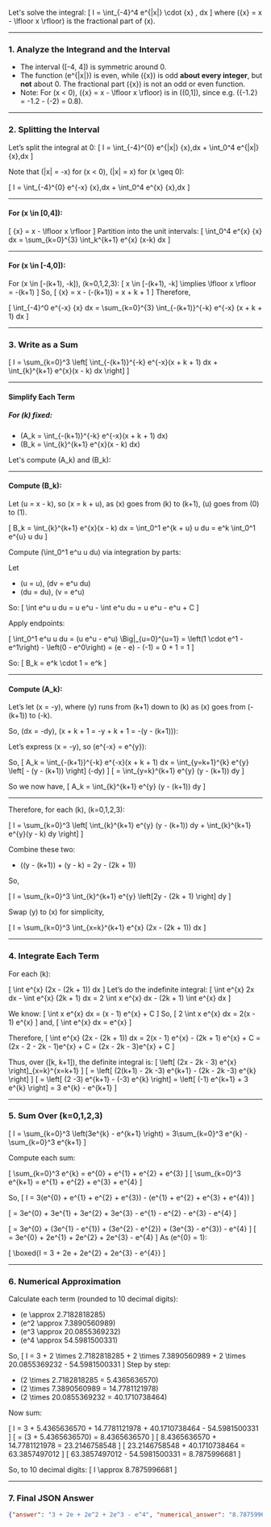 Let's solve the integral:
\[
I = \int_{-4}^4 e^{|x|} \cdot \{x\} \, dx
\]
where \(\{x\} = x - \lfloor x \rfloor\) is the fractional part of \(x\).

---

### 1. Analyze the Integrand and the Interval

- The interval \([-4, 4]\) is symmetric around 0.
- The function \(e^{|x|}\) is even, while \(\{x\}\) is odd **about every integer**, but **not** about 0. The fractional part \(\{x\}\) is not an odd or even function.
- Note: For \(x < 0\), \(\{x\} = x - \lfloor x \rfloor\) is in \((0,1]\), since e.g. \(\{-1.2\} = -1.2 - (-2) = 0.8\).

---

### 2. Splitting the Interval

Let’s split the integral at 0:
\[
I = \int_{-4}^{0} e^{|x|} \{x\}\,dx + \int_0^4 e^{|x|} \{x\}\,dx
\]

Note that \(|x| = -x\) for \(x < 0\), \(|x| = x\) for \(x \geq 0\):

\[
I = \int_{-4}^{0} e^{-x} \{x\}\,dx + \int_0^4 e^{x} \{x\}\,dx
\]

---

#### For \(x \in [0,4]\):

\[
\{x\} = x - \lfloor x \rfloor
\]
Partition into the unit intervals:
\[
\int_0^4 e^{x} \{x\} dx = \sum_{k=0}^{3} \int_k^{k+1} e^{x} (x-k) dx
\]

---

#### For \(x \in [-4,0]\):

For \(x \in [-(k+1), -k]\), \(k=0,1,2,3\):
\[
x \in [-(k+1), -k] \implies \lfloor x \rfloor = -(k+1)
\]
So,
\[
\{x\} = x - (-(k+1)) = x + k + 1
\]
Therefore,

\[
\int_{-4}^0 e^{-x} \{x\} dx = \sum_{k=0}^{3} \int_{-(k+1)}^{-k} e^{-x} (x + k + 1) dx
\]

---

### 3. Write as a Sum

\[
I = \sum_{k=0}^3 \left[ \int_{-(k+1)}^{-k} e^{-x}(x + k + 1) dx + \int_{k}^{k+1} e^{x}(x - k) dx \right]
\]

---

#### Simplify Each Term

##### For \(k\) fixed:

- \(A_k = \int_{-(k+1)}^{-k} e^{-x}(x + k + 1) dx\)
- \(B_k = \int_{k}^{k+1} e^{x}(x - k) dx\)

Let's compute \(A_k\) and \(B_k\):

---

#### Compute \(B_k\):

Let \(u = x - k\), so \(x = k + u\), as \(x\) goes from \(k\) to \(k+1\), \(u\) goes from \(0\) to \(1\).

\[
B_k = \int_{k}^{k+1} e^{x}(x - k) dx = \int_0^1 e^{k + u} u du = e^k \int_0^1 e^{u} u du
\]

Compute \(\int_0^1 e^u u du\) via integration by parts:

Let
- \(u = u\), \(dv = e^u du\)
- \(du = du\), \(v = e^u\)

So:
\[
\int e^u u du = u e^u - \int e^u du = u e^u - e^u + C
\]

Apply endpoints:

\[
\int_0^1 e^u u du = (u e^u - e^u) \Big|_{u=0}^{u=1} = \left(1 \cdot e^1 - e^1\right) - \left(0 - e^0\right) = (e - e) - (-1) = 0 + 1 = 1
\]

So:
\[
B_k = e^k \cdot 1 = e^k
\]

---

#### Compute \(A_k\):

Let’s let \(x = -y\), where \(y\) runs from \(k+1\) down to \(k\) as \(x\) goes from \(-(k+1)\) to \(-k\).

So, \(dx = -dy\), \(x + k + 1 = -y + k + 1 = -(y - (k+1))\):

Let’s express \(x = -y\), so \(e^{-x} = e^{y}\):

So,
\[
A_k = \int_{-(k+1)}^{-k} e^{-x}(x + k + 1) dx = \int_{y=k+1}^{k} e^{y} \left[ - (y - (k+1)) \right] (-dy)
\]
\[
= \int_{y=k}^{k+1} e^{y} (y - (k+1)) dy
\]

So we now have,
\[
A_k = \int_{k}^{k+1} e^{y} (y - (k+1)) dy
\]

---

Therefore, for each \(k\), \(k=0,1,2,3\):

\[
I = \sum_{k=0}^3 \left[ \int_{k}^{k+1} e^{y} (y - (k+1)) dy + \int_{k}^{k+1} e^{y}(y - k) dy \right]
\]

Combine these two:

- \((y - (k+1)) + (y - k) = 2y - (2k + 1)\)

So,

\[
I = \sum_{k=0}^3 \int_{k}^{k+1} e^{y} \left[2y - (2k + 1) \right] dy
\]

Swap \(y\) to \(x\) for simplicity,

\[
I = \sum_{k=0}^3 \int_{x=k}^{k+1} e^{x} (2x - (2k + 1)) dx
\]

---

### 4. Integrate Each Term

For each \(k\):

\[
\int e^{x} (2x - (2k + 1)) dx
\]
Let’s do the indefinite integral:
\[
\int e^{x} 2x dx - \int e^{x} (2k + 1) dx = 2 \int x e^{x} dx - (2k + 1) \int e^{x} dx
\]

We know:
\[
\int x e^{x} dx = (x - 1) e^{x} + C
\]
So,
\[
2 \int x e^{x} dx = 2(x - 1) e^{x}
\]
and,
\[
\int e^{x} dx = e^{x}
\]

Therefore,
\[
\int e^{x} (2x - (2k + 1)) dx = 2(x - 1) e^{x} - (2k + 1) e^{x} + C = (2x - 2 - 2k - 1)e^{x} + C = (2x - 2k - 3)e^{x} + C
\]

Thus, over \([k, k+1]\), the definite integral is:
\[
\left[ (2x - 2k - 3) e^{x} \right]_{x=k}^{x=k+1}
\]
\[
= \left[ (2(k+1) - 2k -3) e^{k+1} - (2k - 2k -3) e^{k} \right]
\]
\[
= \left[ (2 -3) e^{k+1} - (-3) e^{k} \right]
= \left[ (-1) e^{k+1} + 3 e^{k} \right]
= 3 e^{k} - e^{k+1}
\]

---

### 5. Sum Over \(k=0,1,2,3\)

\[
I = \sum_{k=0}^3 \left(3e^{k} - e^{k+1} \right)
= 3\sum_{k=0}^3 e^{k} - \sum_{k=0}^3 e^{k+1}
\]

Compute each sum:

\[
\sum_{k=0}^3 e^{k} = e^{0} + e^{1} + e^{2} + e^{3}
\]
\[
\sum_{k=0}^3 e^{k+1} = e^{1} + e^{2} + e^{3} + e^{4}
\]

So,
\[
I = 3(e^{0} + e^{1} + e^{2} + e^{3}) - (e^{1} + e^{2} + e^{3} + e^{4})
\]

\[
= 3e^{0} + 3e^{1} + 3e^{2} + 3e^{3} - e^{1} - e^{2} - e^{3} - e^{4}
\]

\[
= 3e^{0} + (3e^{1} - e^{1}) + (3e^{2} - e^{2}) + (3e^{3} - e^{3}) - e^{4}
\]
\[
= 3e^{0} + 2e^{1} + 2e^{2} + 2e^{3} - e^{4}
\]
As \(e^{0} = 1\):

\[
\boxed{I = 3 + 2e + 2e^{2} + 2e^{3} - e^{4}}
\]

---

### 6. Numerical Approximation

Calculate each term (rounded to 10 decimal digits):

- \(e \approx 2.7182818285\)
- \(e^2 \approx 7.3890560989\)
- \(e^3 \approx 20.0855369232\)
- \(e^4 \approx 54.5981500331\)

So,
\[
I = 3 + 2 \times 2.7182818285 + 2 \times 7.3890560989 + 2 \times 20.0855369232 - 54.5981500331
\]
Step by step:

- \(2 \times 2.7182818285 = 5.4365636570\)
- \(2 \times 7.3890560989 = 14.7781121978\)
- \(2 \times 20.0855369232 = 40.1710738464\)

Now sum:

\[
I = 3 + 5.4365636570 + 14.7781121978 + 40.1710738464 - 54.5981500331
\]
\[
= (3 + 5.4365636570) = 8.4365636570
\]
\[
8.4365636570 + 14.7781121978 = 23.2146758548
\]
\[
23.2146758548 + 40.1710738464 = 63.3857497012
\]
\[
63.3857497012 - 54.5981500331 = 8.7875996681
\]

So, to 10 decimal digits:
\[
I \approx 8.7875996681
\]

---

### 7. Final JSON Answer

```json
{"answer": "3 + 2e + 2e^2 + 2e^3 - e^4", "numerical_answer": "8.7875996681"}
```
